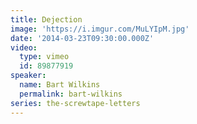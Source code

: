 ```yaml
---
title: Dejection
image: 'https://i.imgur.com/MuLYIpM.jpg'
date: '2014-03-23T09:30:00.000Z'
video:
  type: vimeo
  id: 89877919
speaker:
  name: Bart Wilkins
  permalink: bart-wilkins
series: the-screwtape-letters
---
```


